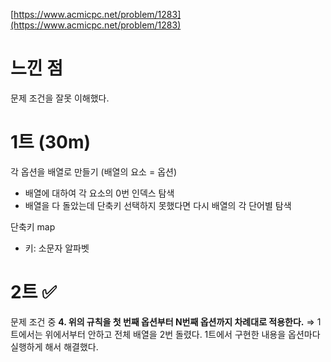[https://www.acmicpc.net/problem/1283](https://www.acmicpc.net/problem/1283)

# 느낀 점

문제 조건을 잘못 이해했다.

# 1트 (30m)

각 옵션을 배열로 만들기 (배열의 요소 = 옵션)

- 배열에 대하여 각 요소의 0번 인덱스 탐색
- 배열을 다 돌았는데 단축키 선택하지 못했다면 다시 배열의 각 단어별 탐색

단축키 map

- 키: 소문자 알파벳

# 2트 ✅

문제 조건 중 **4. 위의 규칙을 첫 번째 옵션부터 N번째 옵션까지 차례대로 적용한다.** ⇒ 1트에서는 위에서부터 안하고 전체 배열을 2번 돌렸다. 1트에서 구현한 내용을 옵션마다 실행하게 해서 해결했다.
